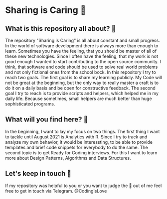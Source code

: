 # Sharing is Caring 🌱

## What is this repository all about? 🤔
The repository "Sharing is Caring" is all about constant and small progress. In the world of 
software development there is always more than enough to learn. Sometimes you have the feeling, that you 
should be master of all of these new technologies. Since I often have the feeling, that my work is not good enough
I wanted to start contributing to the open source community. I think, that software and code should be used
to solve real world problems and not only fictional ones from the school bock. In this repository I try to reach 
two goals. The first goal is to share my learning publicly. My Code will not be great at the beginning, but the only
way to really master a craft is to do it on a daily basis and be open for constructive feedback. The second goal I try 
to reach is to provide scripts and helpers, which helped me in my daily life. Because sometimes, small helpers are much 
better than huge sophisticated programs.

## What will you find here? 🎯
In the beginning, I want to lay my focus on two things. The first thing I want to tackle until August 2021 is Analytics 
with R. Since I try to track and analyze my own behavior, it would be interessting, to be able to provide templates and 
brief code snippets for everybody to do the same. The second topic is to get Ready for Coding interviews. For this I want
to learn more about Design Patterns, Algorithms and Data Structures. 


## Let's keep in touch 🤙
If my repository was helpful to you or you want to judge the 💩 out of me feel free to get in touch via Telegram. @CodingIsLove
